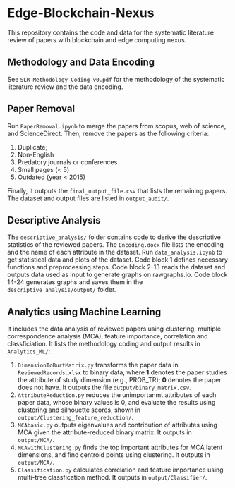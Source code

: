 # Edge-Blockchain-Nexus
This repository contains the code and data for the systematic literature review of papers with blockchain and edge computing nexus.

## Methodology and Data Encoding
See `SLR-Methodology-Coding-v0.pdf` for the methodology of the systematic literature review and the data encoding.

## Paper Removal
Run `PaperRemoval.ipynb` to merge the papers from scopus, web of science, and ScienceDirect.
Then, remove the papers as the following criteria:
1. Duplicate;
2. Non-English
3. Predatory journals or conferences
4. Small pages (< 5)
5. Outdated (year < 2015)

Finally, it outputs the `final_output_file.csv` that lists the remaining papers. The dataset and output files are listed in `output_audit/`.

## Descriptive Analysis
The `descriptive_analysis/` folder contains code to derive the descriptive statistics of the reviewed papers.
The `Encoding.docx` file lists the encoding and the name of each attribute in the dataset.
Run `data_analysis.ipynb` to get statistical data and plots of the dataset. Code block 1 defines necessary functions and preprocessing steps. Code block 2-13 reads the dataset and outputs data used as input to generate graphs on rawgraphs.io. Code block 14-24 generates graphs and saves them in the `descriptive_analysis/output/` folder.

## Analytics using Machine Learning
It includes the data analysis of reviewed papers using clustering, multiple correspondence analysis (MCA), feature importance, correlation and classficiation. It lists the methodology coding and output results in `Analytics_ML/`:
1. `DimensionToBurtMatrix.py` transforms the paper data in `ReviewedRecords.xlsx` to binary data, where **1** denotes the paper studies the attribute of study dimension (e.g., PROB_TR); **0** denotes the paper does not have. It outputs the file `output/binary_matrix.csv`.
2. `AttributeReduction.py` reduces the unimportanmt attributes of each paper data, whose binary values is 0, and evaluate the results using clustering and silhouette scores, shown in `output/Clustering_feature_reduction/`.
3. `MCAbasic.py` outputs eigenvalues and contribution of attributes using MCA given the attribute-reduced binary matrix. It outputs in `output/MCA/`.
4. `MCAwithClustering.py` finds the top important attributes for MCA latent dimensions, and find centroid points using clustering. It outputs in `output/MCA/`.
5. `Classification.py` calculates correlation and feature importance using multi-tree classfication method. It outputs in `output/Classifier/`.